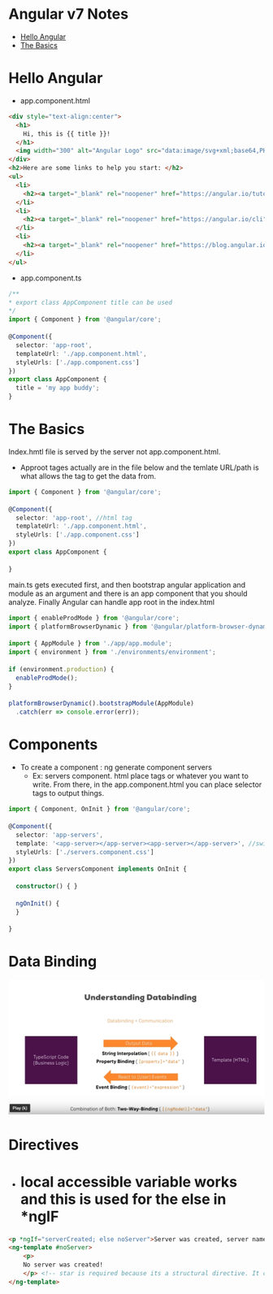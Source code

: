 # Angular v7 Notes
<!-- TOC -->
- [Hello Angular](#hello-angular)
- [The Basics](#the-basics)

<!-- /TOC -->
# Hello Angular
- app.component.html
```html
<div style="text-align:center">
  <h1>
    Hi, this is {{ title }}!
  </h1>
  <img width="300" alt="Angular Logo" src="data:image/svg+xml;base64,PHN2ZyB4bWxucz0iaHR0cDovL3d3dy53My5vcmcvMjAwMC9zdmciIHZpZXdCb3g9IjAgMCAyNTAgMjUwIj4KICAgIDxwYXRoIGZpbGw9IiNERDAwMzEiIGQ9Ik0xMjUgMzBMMzEuOSA2My4ybDE0LjIgMTIzLjFMMTI1IDIzMGw3OC45LTQzLjcgMTQuMi0xMjMuMXoiIC8+CiAgICA8cGF0aCBmaWxsPSIjQzMwMDJGIiBkPSJNMTI1IDMwdjIyLjItLjFWMjMwbDc4LjktNDMuNyAxNC4yLTEyMy4xTDEyNSAzMHoiIC8+CiAgICA8cGF0aCAgZmlsbD0iI0ZGRkZGRiIgZD0iTTEyNSA1Mi4xTDY2LjggMTgyLjZoMjEuN2wxMS43LTI5LjJoNDkuNGwxMS43IDI5LjJIMTgzTDEyNSA1Mi4xem0xNyA4My4zaC0zNGwxNy00MC45IDE3IDQwLjl6IiAvPgogIDwvc3ZnPg==">
</div>
<h2>Here are some links to help you start: </h2>
<ul>
  <li>
    <h2><a target="_blank" rel="noopener" href="https://angular.io/tutorial">Tour of Heroes</a></h2>
  </li>
  <li>
    <h2><a target="_blank" rel="noopener" href="https://angular.io/cli">CLI Documentation</a></h2>
  </li>
  <li>
    <h2><a target="_blank" rel="noopener" href="https://blog.angular.io/">Angular blog</a></h2>
  </li>
</ul>
``` 
- app.component.ts
```typescript
/**
* export class AppComponent title can be used 
*/
import { Component } from '@angular/core';

@Component({
  selector: 'app-root',
  templateUrl: './app.component.html',
  styleUrls: ['./app.component.css']
})
export class AppComponent {
  title = 'my app buddy';
}
```

# The Basics
Index.hmtl file is served by the server not app.component.html. 
* Approot tages actually are in the file below and the temlate URL/path is what allows the tag to get the data from.
```typescript
import { Component } from '@angular/core';

@Component({
  selector: 'app-root', //html tag
  templateUrl: './app.component.html',
  styleUrls: ['./app.component.css']
})
export class AppComponent {
  
}
```
main.ts gets executed first, and then bootstrap angular application and module as an argument and there is an app component that you should analyze. Finally Angular can handle app root in the index.html  

```typescript
import { enableProdMode } from '@angular/core';
import { platformBrowserDynamic } from '@angular/platform-browser-dynamic';

import { AppModule } from './app/app.module';
import { environment } from './environments/environment';

if (environment.production) {
  enableProdMode();
}

platformBrowserDynamic().bootstrapModule(AppModule)
  .catch(err => console.error(err));
  ```
  # Components
  * To create a component : ng generate component servers
    * Ex: servers component. html place tags or whatever you want to write. From there, in the app.component.html you can place selector tags to output things.
```typescript
import { Component, OnInit } from '@angular/core';

@Component({
  selector: 'app-servers',
  template: '<app-server></app-server><app-server></app-server>', //switched to template so that can do inline things
  styleUrls: ['./servers.component.css']
})
export class ServersComponent implements OnInit {

  constructor() { }

  ngOnInit() {
  }

}
``` 
# Data Binding
![notes](images/AngularNotes.PNG)

# Directives
* # local accessible variable works and this is used for the else in *ngIF
```HTML
<p *ngIf="serverCreated; else noServer">Server was created, server name is {{serverName}} </p> <!-- star is required because its a structural directive. It changes structure of DOM-->
<ng-template #noServer>
    <p>
    No server was created!
    </p> <!-- star is required because its a structural directive. It changes structure of DOM-->
</ng-template>
```
